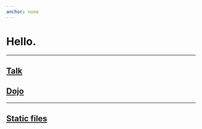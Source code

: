 ```yaml
---
anchor: none
---
```


# Hello.

<hr></hr>

<h2 class="even">
    <a class="blue inverse block" href="/~~/talk">Talk</a>
</h2>
<h2 class="even">
    <a class="blue inverse block" href="/~~/dojo">Dojo</a>
</h2>

<hr></hr>

<h2 class="even">
    <a class="blue inverse block" href="/static">Static files</a>
</h2>

